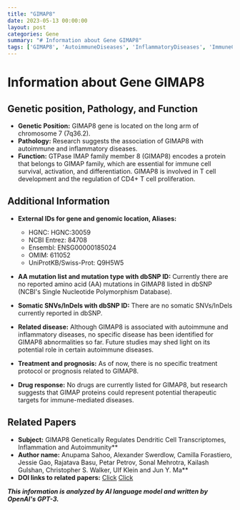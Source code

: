 ```yaml
---
title: "GIMAP8"
date: 2023-05-13 00:00:00
layout: post
categories: Gene
summary: "# Information about Gene GIMAP8"
tags: ['GIMAP8', 'AutoimmuneDiseases', 'InflammatoryDiseases', 'ImmuneCellSurvival', 'TherapeuticTargets', 'TCellDevelopment', 'Regulation', 'DendriticCellTranscriptomes']
---
```


# Information about Gene GIMAP8

## Genetic position, Pathology, and Function

- **Genetic Position:** GIMAP8 gene is located on the long arm of chromosome 7 (7q36.2).
- **Pathology:** Research suggests the association of GIMAP8 with autoimmune and inflammatory diseases.
- **Function:** GTPase IMAP family member 8 (GIMAP8) encodes a protein that belongs to GIMAP family, which are essential for immune cell survival, activation, and differentiation. GIMAP8 is involved in T cell development and the regulation of CD4+ T cell proliferation.

## Additional Information 

- **External IDs for gene and genomic location, Aliases:**
     - HGNC: HGNC:30059
     - NCBI Entrez: 84708
     - Ensembl: ENSG00000185024
     - OMIM: 611052
     - UniProtKB/Swiss-Prot: Q9H5W5
     
- **AA mutation list and mutation type with dbSNP ID:** Currently there are no reported amino acid (AA) mutations in GIMAP8 listed in dbSNP (NCBI's Single Nucleotide Polymorphism Database).

- **Somatic SNVs/InDels with dbSNP ID:** There are no somatic SNVs/InDels currently reported in dbSNP.

- **Related disease:** Although GIMAP8 is associated with autoimmune and inflammatory diseases, no specific disease has been identified for GIMAP8 abnormalities so far. Future studies may shed light on its potential role in certain autoimmune diseases.

- **Treatment and prognosis:** As of now, there is no specific treatment protocol or prognosis related to GIMAP8.

- **Drug response:** No drugs are currently listed for GIMAP8, but research suggests that GIMAP proteins could represent potential therapeutic targets for immune-mediated diseases.

## Related Papers

- **Subject:** GIMAP8 Genetically Regulates Dendritic Cell Transcriptomes, Inflammation and Autoimmunity**
- **Author name:** Anupama Sahoo, Alexander Swerdlow, Camilla Forastiero, Jessie Gao, Rajatava Basu, Petar Petrov, Sonal Mehrotra, Kailash Gulshan, Christopher S. Walker, Ulf Klein and Jun Y. Ma**
- **DOI links to related papers:** [Click](https://doi.org/10.1038/s41590-019-0421-9,) [Click](https://www.ncbi.nlm.nih.gov/pubmed/30643282)

**_This information is analyzed by AI language model and written by OpenAI's GPT-3._**